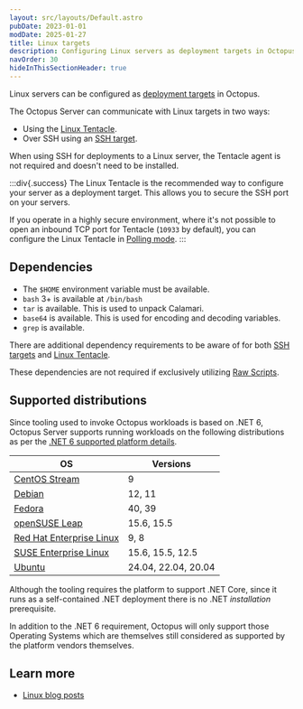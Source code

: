 ```yaml
---
layout: src/layouts/Default.astro
pubDate: 2023-01-01
modDate: 2025-01-27
title: Linux targets
description: Configuring Linux servers as deployment targets in Octopus.
navOrder: 30
hideInThisSectionHeader: true
---
```


Linux servers can be configured as [deployment targets](/docs/infrastructure/deployment-targets) in Octopus.

The Octopus Server can communicate with Linux targets in two ways:

- Using the [Linux Tentacle](/docs/infrastructure/deployment-targets/tentacle/linux).  
- Over SSH using an [SSH target](/docs/infrastructure/deployment-targets/linux/ssh-target).

When using SSH for deployments to a Linux server, the Tentacle agent is not required and doesn't need to be installed.

:::div{.success}
The Linux Tentacle is the recommended way to configure your server as a deployment target. This allows you to secure the SSH port on your servers.

If you operate in a highly secure environment, where it's not possible to open an inbound TCP port for Tentacle (`10933` by default), you can configure the Linux Tentacle in [Polling mode](/docs/infrastructure/deployment-targets/tentacle/tentacle-communication/#polling-tentacles).
:::

## Dependencies

- The `$HOME` environment variable must be available.
- `bash` 3+ is available at `/bin/bash`
- `tar` is available. This is used to unpack Calamari.
- `base64` is available. This is used for encoding and decoding variables.
- `grep` is available.

There are additional dependency requirements to be aware of for both [SSH targets](/docs/infrastructure/deployment-targets/linux/ssh-requirements) and [Linux Tentacle](/docs/infrastructure/deployment-targets/tentacle/linux/#requirements).

These dependencies are not required if exclusively utilizing [Raw Scripts](https://octopus.com/docs/deployments/custom-scripts/raw-scripting).

## Supported distributions

Since tooling used to invoke Octopus workloads is based on .NET 6, Octopus Server supports running workloads on the following distributions as per the [.NET 6 supported platform details](https://github.com/dotnet/core/blob/main/release-notes/6.0/supported-os.md#linux).

| OS                                                     | Versions               |
|--------------------------------------------------------|------------------------|
| [CentOS Stream](https://centos.org/)                   | 9                      |
| [Debian](https://www.debian.org/)                      | 12, 11                 |
| [Fedora](https://fedoraproject.org/)                   | 40, 39                 |
| [openSUSE Leap](https://www.opensuse.org/)             | 15.6, 15.5             |
| [Red Hat Enterprise Linux](https://access.redhat.com/) | 9, 8                   |
| [SUSE Enterprise Linux](https://www.suse.com/)         | 15.6, 15.5, 12.5       |
| [Ubuntu](https://ubuntu.com/)                          | 24.04, 22.04, 20.04    |

Although the tooling requires the platform to support .NET Core, since it runs as a self-contained .NET deployment there is no .NET _installation_ prerequisite.

In addition to the .NET 6 requirement, Octopus will only support those Operating Systems which are themselves still considered as supported by the platform vendors themselves.

## Learn more

- [Linux blog posts](https://octopus.com/blog/tag/linux)
